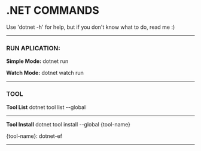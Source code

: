 # .NET COMMANDS

Use 'dotnet -h' for help, but if you don't know what to do, read me :)

---

### RUN APLICATION:

**Simple Mode:**
dotnet run

**Watch Mode:**
dotnet watch run

---
### TOOL

**Tool List**
dotnet tool list --global

---

**Tool Install**
dotnet tool install --global {tool-name}

{tool-name}:
dotnet-ef

---
